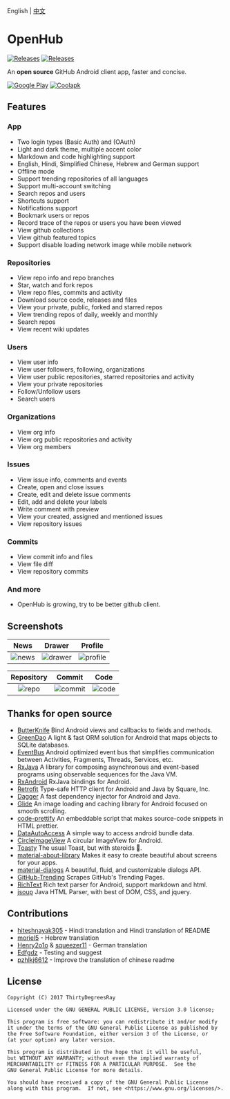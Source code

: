 English | [中文](/README-cn.md)
# OpenHub 
[![Releases](https://img.shields.io/badge/android-5.0%2B-brightgreen.svg)](https://www.coolapk.com/apk/com.thirtydegreesray.openhub)
[![Releases](https://img.shields.io/github/release/ThirtyDegreesRay/OpenHub.svg)](https://github.com/ThirtyDegreesRay/OpenHub/releases/latest)

An **open source** GitHub Android client app, faster and concise.

[![Google Play](https://raw.githubusercontent.com/ThirtyDegreesRay/OpenHub/master/art/google_play.png?raw=true)](https://play.google.com/store/apps/details?id=com.thirtydegreesray.openhub)
[![Coolapk](https://raw.githubusercontent.com/ThirtyDegreesRay/OpenHub/master/art/coolapk.png?raw=true)](https://www.coolapk.com/apk/com.thirtydegreesray.openhub)

## Features

### App
* Two login types (Basic Auth) and (OAuth)
* Light and dark theme, multiple accent color
* Markdown and code highlighting support
* English, Hindi, Simplified Chinese, Hebrew and German support
* Offline mode
* Support trending repositories of all languages
* Support multi-account switching
* Search repos and users
* Shortcuts support
* Notifications support
* Bookmark users or repos
* Record trace of the repos or users you have been viewed
* View github collections
* View github featured topics
* Support disable loading network image while mobile network

### Repositories
* View repo info and repo branches
* Star, watch and fork repos
* View repo files, commits and activity
* Download source code, releases and files
* View your private, public, forked and starred repos
* View trending repos of daily, weekly and monthly
* Search repos
* View recent wiki updates

### Users
* View user info
* View user followers, following, organizations
* View user public repositories, starred repositories and activity
* View your private repositories
* Follow/Unfollow users
* Search users

### Organizations
* View org info
* View org public repositories and activity
* View org members

### Issues
* View issue info, comments and events
* Create, open and close issues
* Create, edit and delete issue comments
* Edit, add and delete your labels
* Write comment with preview
* View your created, assigned and mentioned issues
* View repository issues

### Commits
* View commit info and files
* View file diff
* View repository commits

### And more
* OpenHub is growing, try to be better github client.

## Screenshots

| News | Drawer | Profile |
|:-:|:-:|:-:|
| ![news](https://raw.githubusercontent.com/ThirtyDegreesRay/OpenHub/master/art/news.png?raw=true) | ![drawer](https://raw.githubusercontent.com/ThirtyDegreesRay/OpenHub/master/art/drawer.png?raw=true) | ![profile](https://raw.githubusercontent.com/ThirtyDegreesRay/OpenHub/master/art/profile.png?raw=true) |

| Repository | Commit | Code |
|:-:|:-:|:-:|
| ![repo](https://raw.githubusercontent.com/ThirtyDegreesRay/OpenHub/master/art/repo.png?raw=true) | ![commit](https://raw.githubusercontent.com/ThirtyDegreesRay/OpenHub/master/art/commit.png?raw=true) | ![code](https://raw.githubusercontent.com/ThirtyDegreesRay/OpenHub/master/art/code.png?raw=true) |

## Thanks for open source

* [ButterKnife](https://github.com/JakeWharton/butterknife) Bind Android views and callbacks to fields and methods.
* [GreenDao](https://github.com/greenrobot/greenDAO) A light & fast ORM solution for Android that maps objects to SQLite databases.
* [EventBus](https://github.com/greenrobot/EventBus) Android optimized event bus that simplifies communication between Activities, Fragments, Threads, Services, etc.
* [RxJava](https://github.com/ReactiveX/RxJava) A library for composing asynchronous and event-based programs using observable sequences for the Java VM.
* [RxAndroid](https://github.com/ReactiveX/RxAndroid) RxJava bindings for Android.
* [Retrofit](https://github.com/square/retrofit) Type-safe HTTP client for Android and Java by Square, Inc.
* [Dagger](https://github.com/google/dagger) A fast dependency injector for Android and Java. 
* [Glide](https://github.com/bumptech/glide) An image loading and caching library for Android focused on smooth scrolling.
* [code-prettify](https://github.com/google/code-prettify) An embeddable script that makes source-code snippets in HTML prettier.
* [DataAutoAccess](https://github.com/ThirtyDegreesRay/DataAutoAccess) A simple way to access android bundle data.
* [CircleImageView](https://github.com/hdodenhof/CircleImageView) A circular ImageView for Android.
* [Toasty](https://github.com/GrenderG/Toasty) The usual Toast, but with steroids 💪.
* [material-about-library](https://github.com/daniel-stoneuk/material-about-library) Makes it easy to create beautiful about screens for your apps.
* [material-dialogs](https://github.com/afollestad/material-dialogs) A beautiful, fluid, and customizable dialogs API.
* [GitHub-Trending](https://github.com/thedillonb/GitHub-Trending) Scrapes GitHub's Trending Pages.
* [RichText](https://github.com/zzhoujay/RichText) Rich text parser for Android, support markdown and html.
* [jsoup](https://github.com/jhy/jsoup) Java HTML Parser, with best of DOM, CSS, and jquery.

## Contributions
* [hiteshnayak305](https://github.com/hiteshnayak305) - Hindi translation and Hindi translation of README 
* [moriel5](https://github.com/moriel5) - Hebrew translation
* [Henry2o1o](https://github.com/Henry2o1o) & [squeezer11](https://github.com/squeezer11) - German translation
* [Edfgdz](https://github.com/Edfgdz) - Testing and suggest
* [pzhlkj6612](https://github.com/pzhlkj6612) - Improve the translation of chinese readme

## License
    Copyright (C) 2017 ThirtyDegreesRay

    Licensed under the GNU GENERAL PUBLIC LICENSE, Version 3.0 license;

    This program is free software: you can redistribute it and/or modify
    it under the terms of the GNU General Public License as published by
    the Free Software Foundation, either version 3 of the License, or
    (at your option) any later version.

    This program is distributed in the hope that it will be useful,
    but WITHOUT ANY WARRANTY; without even the implied warranty of
    MERCHANTABILITY or FITNESS FOR A PARTICULAR PURPOSE.  See the
    GNU General Public License for more details.

    You should have received a copy of the GNU General Public License
    along with this program.  If not, see <https://www.gnu.org/licenses/>.
